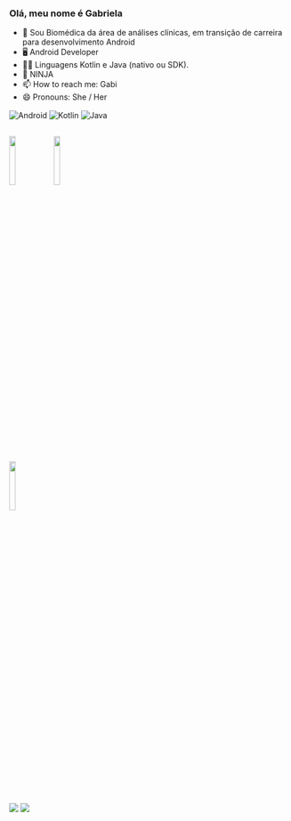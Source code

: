### Olá, meu nome é Gabriela

- 🌱 Sou Biomédica da área de análises clínicas, em transição de carreira para desenvolvimento Android
- 🖥️ Android Developer 
- 👩‍💻 Linguagens Kotlin e Java (nativo ou SDK).
- 🔭 NINJA 
- 📫 How to reach me: Gabi
- 😄 Pronouns: She / Her

<div style="display: inline_block"></div>
<img align="center" alt="Android" src="https://img.shields.io/badge/Android-3DDC84?style=for-the-badge&logo=android&logoColor=white"/>
<img align="center" alt="Kotlin" src="https://img.shields.io/badge/kotlin-%230095D5.svg?style=for-the-badge&logo=kotlin&logoColor=white"/>
<img align="center" alt="Java" src="https://img.shields.io/badge/java-%23ED8B00.svg?style=for-the-badge&logo=java&logoColor=white"/> 
</div>

  ##
 </code> <code><img width="15%" src="https://www.vectorlogo.zone/logos/git-scm/git-scm-ar21.svg"></code> <code><img width="15%" src="https://www.vectorlogo.zone/logos/github/github-ar21.svg"></code> 
<br /> <code><img width="15%" src="https://www.vectorlogo.zone/logos/microsoft/microsoft-ar21.svg"></code> 
  
  ##
 
  <div>
  <a href = "mailto:gabrielagiubine@gmail.com"><img src="https://img.shields.io/badge/-Gmail-%23333?style=for-the-badge&logo=gmail&logoColor=white" target="_blank"></a>
  <a href="https://www.linkedin.com/in/gabriela-giubine-lourenço-silva-a34361109/" target="_blank"><img src="https://img.shields.io/badge/-LinkedIn-%230077B5?style=for-the-badge&logo=linkedin&logoColor=white" target="_blank"></a> 
  <a href ="https://img.shields.io/badge/Slack-4A154B?style=for-the-badge&logo=slack&logoColor=white"</a>
  
  </div>
  
